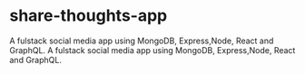 # share-thoughts-app

A fulstack social media app using MongoDB, Express,Node, React and GraphQL.	A fulstack social media app using MongoDB, Express,Node, React and GraphQL.
